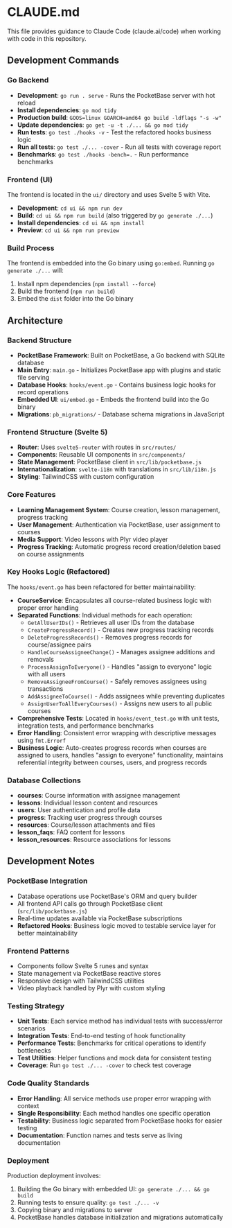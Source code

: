 # CLAUDE.md

This file provides guidance to Claude Code (claude.ai/code) when working with code in this repository.

## Development Commands

### Go Backend
- **Development**: `go run . serve` - Runs the PocketBase server with hot reload
- **Install dependencies**: `go mod tidy`
- **Production build**: `GOOS=linux GOARCH=amd64 go build -ldflags "-s -w"`
- **Update dependencies**: `go get -u -t ./... && go mod tidy`
- **Run tests**: `go test ./hooks -v` - Test the refactored hooks business logic
- **Run all tests**: `go test ./... -cover` - Run all tests with coverage report
- **Benchmarks**: `go test ./hooks -bench=.` - Run performance benchmarks

### Frontend (UI)
The frontend is located in the `ui/` directory and uses Svelte 5 with Vite.

- **Development**: `cd ui && npm run dev`
- **Build**: `cd ui && npm run build` (also triggered by `go generate ./...`)
- **Install dependencies**: `cd ui && npm install`
- **Preview**: `cd ui && npm run preview`

### Build Process
The frontend is embedded into the Go binary using `go:embed`. Running `go generate ./...` will:
1. Install npm dependencies (`npm install --force`)
2. Build the frontend (`npm run build`)
3. Embed the `dist` folder into the Go binary

## Architecture

### Backend Structure
- **PocketBase Framework**: Built on PocketBase, a Go backend with SQLite database
- **Main Entry**: `main.go` - Initializes PocketBase app with plugins and static file serving
- **Database Hooks**: `hooks/event.go` - Contains business logic hooks for record operations
- **Embedded UI**: `ui/embed.go` - Embeds the frontend build into the Go binary
- **Migrations**: `pb_migrations/` - Database schema migrations in JavaScript

### Frontend Structure (Svelte 5)
- **Router**: Uses `svelte5-router` with routes in `src/routes/`
- **Components**: Reusable UI components in `src/components/`
- **State Management**: PocketBase client in `src/lib/pocketbase.js`
- **Internationalization**: `svelte-i18n` with translations in `src/lib/i18n.js`
- **Styling**: TailwindCSS with custom configuration

### Core Features
- **Learning Management System**: Course creation, lesson management, progress tracking
- **User Management**: Authentication via PocketBase, user assignment to courses
- **Media Support**: Video lessons with Plyr video player
- **Progress Tracking**: Automatic progress record creation/deletion based on course assignments

### Key Hooks Logic (Refactored)
The `hooks/event.go` has been refactored for better maintainability:
- **CourseService**: Encapsulates all course-related business logic with proper error handling
- **Separated Functions**: Individual methods for each operation:
  - `GetAllUserIDs()` - Retrieves all user IDs from the database
  - `CreateProgressRecord()` - Creates new progress tracking records
  - `DeleteProgressRecords()` - Removes progress records for course/assignee pairs
  - `HandleCourseAssigneeChange()` - Manages assignee additions and removals
  - `ProcessAssignToEveryone()` - Handles "assign to everyone" logic with all users
  - `RemoveAssigneeFromCourse()` - Safely removes assignees using transactions
  - `AddAssigneeToCourse()` - Adds assignees while preventing duplicates
  - `AssignUserToAllEveryCourses()` - Assigns new users to all public courses
- **Comprehensive Tests**: Located in `hooks/event_test.go` with unit tests, integration tests, and performance benchmarks
- **Error Handling**: Consistent error wrapping with descriptive messages using `fmt.Errorf`
- **Business Logic**: Auto-creates progress records when courses are assigned to users, handles "assign to everyone" functionality, maintains referential integrity between courses, users, and progress records

### Database Collections
- **courses**: Course information with assignee management
- **lessons**: Individual lesson content and resources
- **users**: User authentication and profile data
- **progress**: Tracking user progress through courses
- **resources**: Course/lesson attachments and files
- **lesson_faqs**: FAQ content for lessons
- **lesson_resources**: Resource associations for lessons

## Development Notes

### PocketBase Integration
- Database operations use PocketBase's ORM and query builder
- All frontend API calls go through PocketBase client (`src/lib/pocketbase.js`)
- Real-time updates available via PocketBase subscriptions
- **Refactored Hooks**: Business logic moved to testable service layer for better maintainability

### Frontend Patterns
- Components follow Svelte 5 runes and syntax
- State management via PocketBase reactive stores
- Responsive design with TailwindCSS utilities
- Video playback handled by Plyr with custom styling

### Testing Strategy
- **Unit Tests**: Each service method has individual tests with success/error scenarios
- **Integration Tests**: End-to-end testing of hook functionality 
- **Performance Tests**: Benchmarks for critical operations to identify bottlenecks
- **Test Utilities**: Helper functions and mock data for consistent testing
- **Coverage**: Run `go test ./... -cover` to check test coverage

### Code Quality Standards
- **Error Handling**: All service methods use proper error wrapping with context
- **Single Responsibility**: Each method handles one specific operation
- **Testability**: Business logic separated from PocketBase hooks for easier testing
- **Documentation**: Function names and tests serve as living documentation

### Deployment
Production deployment involves:
1. Building the Go binary with embedded UI: `go generate ./... && go build`
2. Running tests to ensure quality: `go test ./... -v`
3. Copying binary and migrations to server
4. PocketBase handles database initialization and migrations automatically